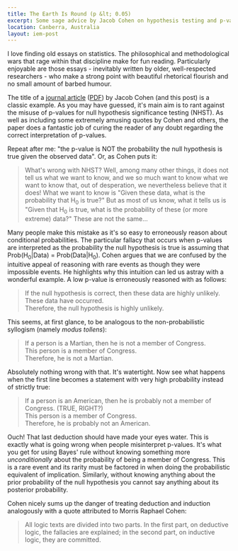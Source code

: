 ```yaml
--- 
title: The Earth Is Round (p &lt; 0.05)
excerpt: Some sage advice by Jacob Cohen on hypothesis testing and p-values.
location: Canberra, Australia
layout: iem-post
---
```


I love finding old essays on statistics. The philosophical and methodological wars that rage within that discipline make for fun reading. Particularly enjoyable are those essays - inevitably written by older, well-respected researchers - who make a strong point with beautiful rhetorical flourish and no small amount of barbed humour.

The title of a [journal article][teir] ([PDF][teirpdf]) by Jacob Cohen (and this post) is a classic example. As you may have guessed, it's main aim is to rant against the misuse of p-values for null hypothesis significance testing (NHST). As well as including some extremely amusing quotes by Cohen and others, the paper does a fantastic job of curing the reader of any doubt regarding the correct interpretation of p-values. 

[teir]: http://www.citeulike.org/user/mdreid/article/2643653
[teirpdf]: http://www.ics.uci.edu/~sternh/courses/210/cohen94_pval.pdf 

Repeat after me: "the p-value is NOT the probability the null hypothesis is true given the observed data". Or, as Cohen puts it:

> What's wrong with NHST? Well, among many other things, it does not tell us what we want to
> know, and we so much want to know what we want to know that, out of desperation, we
> nevertheless believe that it does! What we want to know is "Given these data, what is the 
> probability that H<sub>0</sub> is true?" But as most of us know, what it tells us is "Given 
> that H<sub>0</sub> is true, what is the probability of these (or more extreme) data?" 
> These are not the same...

Many people make this mistake as it's so easy to erroneously reason about conditional probabilities. The particular fallacy that occurs when p-values are interpreted as the probability the null hypothesis is true is assuming that Prob(H<sub>0</sub>|Data) = Prob(Data|H<sub>0</sub>). Cohen argues that we are confused by the intuitive appeal of reasoning with rare events as though they were impossible events. He highlights why this intuition can led us astray with a wonderful example. A low p-value is erroneously reasoned with as follows:

> If the null hypothesis is correct, then these data are highly unlikely.    
>     These data have occurred.    
>     Therefore, the null hypothesis is highly unlikely.    

This seems, at first glance, to be analogous to the non-probabilistic syllogism (namely _modus tollens_):

> If a person is a Martian, then he is not a member of Congress.    
> This person is a member of Congress.     
> Therefore, he is not a Martian.     

Absolutely nothing wrong with that. It's watertight. Now see what happens when the first line becomes a statement with very high probability instead of strictly true:

> If a person is an American, then he is probably not a member of Congress. (TRUE, RIGHT?)     
> This person is a member of Congress.     
> Therefore, he is probably not an American.

Ouch! That last deduction should have made your eyes water. This is exactly what is going wrong when people misinterpret p-values. It's what you get for using Bayes' rule without knowing something more _unconditionally_ about the probability of being a member of Congress. This is a rare event and its rarity must be factored in when doing the probabilistic equivalent of implication. Similarly, without knowing anything about the prior probability of the null hypothesis you cannot say anything about its posterior probability.

Cohen nicely sums up the danger of treating deduction and induction analogously with a quote attributed to Morris Raphael Cohen:

> All logic texts are divided into two parts. In the first part, on deductive logic, the fallacies are explained; in the second part, on inductive logic, they are committed.


